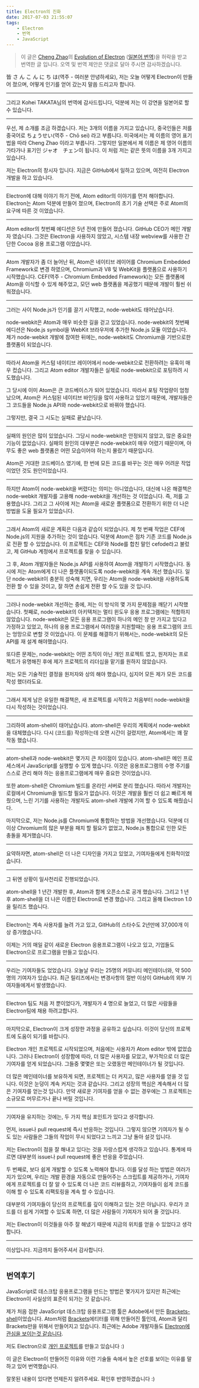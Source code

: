```yaml
---
title: Electron의 진화
date: 2017-07-03 21:55:07
tags:
    - Electron
    - 번역
    - JavaScript
---
```

> 이 글은 [Cheng Zhao](https://github.com/zcbenz)의 [Evolution of Electron](http://cheng.guru/blog/2016/11/13/evolution-of-electron.html) ([일본어 번역](http://cheng.guru/blog/2016/11/13/evolution-of-electron-japanese.html))을 허락을 받고 번역한 글 입니다. 오역 및 번역 제안은 댓글로 달아 주시면 감사하겠습니다.

<script async class="speakerdeck-embed" data-id="5899341a59004c43b4f7823301ec04a6" data-ratio="1.77777777777778" src="//speakerdeck.com/assets/embed.js"></script>

皆 さ ん こ ん に ち は(역주 - 여러분 안녕하세요), 저는 오늘 어떻게 Electron이 만들어 졌으며, 어떻게 인기를 얻어 갔는지 말씀 드리고자 합니다.
<hr>
그리고 Kohei TAKATA님의 번역에 감사드립니다, 덕분에 저는 이 강연을 일본어로 할 수 있습니다.
<hr>
우선, 제 소개를 조금 하겠습니다. 저는 3개의 이름을 가지고 있습니다, 
중국인들은 저를 중국어로 ちょうせい(역주 - Chō sei) 라고 부릅니다.
미국에서는 제 이름의 영어 표기법을 따라 Cheng Zhao 이라고 부릅니다.
그렇지만 일본에서 제 이름은 제 영어 이름의 가타가나 표기인 ジャオ　チェン이 됩니다.
이 처럼 저는 같은 뜻의 이름을 3개 가지고 있습니다.

저는 Electron의 창시자 입니다. 지금은 GitHub에서 일하고 있으며, 여전히 Electron 개발을 하고 있습니다.
<hr>
Electron에 대해 이야기 하기 전에, Atom editor의 이야기를 먼저 해야합니다. 
Electron는 Atom 덕분에 만들어 졌으며, Electron의 초기 기술 선택은 주로 Atom의 요구에 따른 것 이었습니다.
<hr>
Atom editor의 첫번째 에디션은 5년 전에 만들어 졌습니다.
GitHub CEO가 메인 개발자 였습니다.
그것은 Electron을 사용하지 않았고,
시스템 내장 webview를 사용한 간단한 Cocoa 응용 프로그램 이었습니다.
<hr>
Atom 개발자가 좀 더 늘어난 뒤,
Atom은 네이티브 레이어를 Chromium Embedded Framework로 변경 하였으며, 
Chromium과 V8 및 WebKit을 플랫폼으로 사용하기 시작했습니다.
CEF(역주 - Chromium Embedded Framework)는 모든 플랫폼에 Atom을 이식할 수 있게 해주었고,
모던 web 플랫폼을 제공했기 때문에 개발이 훨씬 쉬워졌습니다.
<hr>
그러는 사이 Node.js가 인기를 끌기 시작했고, node-webkit도 태어났습니다.

node-webkit은 Atom과 매우 비슷한 길을 걷고 있었습니다. node-webkit의 첫번째 에디션은 Node.js symbol을 WebKit 브라우저에 추가한 Node.js 모듈 이었습니다.
제가 node-webkit 개발에 참여한 뒤에는,
node-webkit도 Chromium을 기반으로한 플랫폼이 되었습니다.
<hr>
따라서 Atom을 커스텀 네이티브 레이어에서 node-webkit으로 전환하려는 유혹이 매우 컸습니다.
그리고 Atom editor 개발자들은 실제로 node-webkit으로 포팅하려 시도했습니다.

그 당시에 이미 Atom은 큰 코드베이스가 되어 있었습니다.
따라서 포팅 작업량이 엄청났으며, Atom은 커스텀된 네이티브 바인딩을 많이 사용하고 있었기 때문에,
개발자들은 그 코드들을 Node.js API와 node-webkit으로 바꿔야 했습니다.

그렇지만, 결국 그 시도는 실패로 끝났습니다.
<hr>
실패의 원인은 많이 있었습니다. 그당시 node-webkit은 안정되지 않았고, 많은 중요한 기능이 없었습니다.
실패의 원인의 대부분은 node-webkit이 매우 어렸기 때문이며, 아무도 좋은 web 플랫폼은 어떤 모습이어야 하는지 몰랐기 때문입니다.

Atom은 거대한 코드베이스 였기에, 한 번에 모든 코드를 바꾸는 것은 매우 어려운 작업이었던 것도 원인이었습니다.
<hr>
하지만 Atom이 node-webkit을 버렸다는 의미는 아니었습니다,
대신에 나온 해결책은 node-webkit 개발자를 고용해 node-webkit을 개선하는 것 이었습니다.
즉, 저를 고용했습니다.
그리고 그 사이에 저는 Atom을 새로운 플랫폼으로 전환하기 위한 더 나은 방법을 도울 필요가 있었습니다.
<hr>
그래서 Atom의 새로운 계획은 다음과 같습이 되었습니다.
제 첫 번째 작업은 CEF에 Node.js의 지원을 추가하는 것이 었습니다.
덕분에 Atom은 점차 기존 코드를 Node.js로 전환 할 수 있었습니다.
이 프로젝트는 CEF와 Node를 합친 말인 cefode라고 불렀고,
제 GitHub 계정에서 프로젝트를 찾을 수 있습니다.

그 후, Atom 개발자들은 Node.js API를 사용하여 Atom을 개발하기 시작했습니다.
동시에 저는 Atom에게 더 나은 플랫폼이되도록 node-webkit을 계속 개선 했습니다.
일단 node-webkit이 충분히 성숙해 지면,
우리는 Atom을 node-webkit을 사용하도록 전환 할 수 있을 것이고,
잘 하면 손쉽게 전환 할 수도 있을 것 입니다.
<hr>
그러나 node-webkit 개선하는 중에, 저는 이 방식의 몇 가지 문제점을 깨닫기 시작했습니다.
첫째로, node-webkit의 아키텍처는 멀티 윈도우 응용 프로그램에는 적합하지 않았습니다.
node-webkit은 모든 응용 프로그램이 하나의 메인 창 만 가지고 있다고 가정하고 있었고,
하나의 응용 프로그램에서 여러창을 지원할때는 응용 프로그램의 코드는 엉망으로 변할 것 이었습니다.
이 문제를 해결하기 위해서는, node-webkit의 모든 API를 재 설계 해야했습니다.

또다른 문제는, node-webkit는 어떤 조직이 아닌 개인 프로젝트 였고,
원저자는 프로젝트가 유명해진 후에 제가 프로젝트의 리더십을 맡기를 원하지 않았습니다.

저는 모든 기술적인 결정을 원저자와 상의 해야 했습니다, 심지어 모든 제가 모든 코드를 작성 했더라도요.
<hr>
그래서 제게 남은 유일한 해결책은,
새 프로젝트를 시작하고 처음부터 node-webkit을 다시 작성하는 것이었습니다.
<hr>
그리하여 atom-shell이 태어났습니다.
atom-shell은 우리의 계획에서 node-webkit을 대체했습니다.
다시 (코드를) 작성하는데 오랜 시간이 걸렸지만, Atom에서는 꽤 잘 작동 했습니다.
<hr>
atom-shell과 node-webkit은 몇가지 큰 차이점이 있습니다.
atom-shell은 메인 프로세스에서 JavaScript를 실행할 수 있게 했습니다.
이것은 응용프로그램의 수명 주기를 스스로 관리 해야 하는 응용프로그램에게 매우 중요한 것이었습니다.

또한 atom-shell은 Chromium 빌드를 온라인 서버로 분리 했습니다.
따라서 개발자는 로컬에서 Chromium을 빌드할 필요가 없습니다.
이것은 개발을 훨씬 더 쉽고 빠르게 해줬으며,
느린 기기를 사용하는 개발자도 atom-shell 개발에 기여 할 수 있도록 해줬습니다.

마지막으로, 저는 Node.js를 Chromium에 통합하는 방법을 개선했습니다.
덕분에 더 이상 Chromium의 많은 부분을 패치 할 필요가 없었고,
Node.js 통합으로 인한 모든 충돌을 제거했습니다.
<hr>
요약하자면, atom-shell은 더 나은 디자인을 가지고 있었고, 기여자들에게 친화적이었습니다.
<hr>
그 뒤엔 상황이 일사천리로 진행되었습니다.

atom-shell을 1 년간 개발한 후, Atom과 함께 오픈소스로 공개 했습니다.
그리고 1 년 후 atom-shell을 더 나은 이름인 Electron로 변경 했습니다.
그리고 올해 Electron 1.0을 릴리즈 했습니다.
<hr>
Electron는 계속 사용자를 늘려 가고 있고,
GitHub의 스타수도 2년만에 37,000개 이상 증가했습니다.

이제는 거의 매일 같이 새로운 Electron 응용프로그램이 나오고 있고,
기업들도 Electron으로 프로그램을 만들고 있습니다.
<hr>
우리는 기여자들도 었었습니다.
오늘날 우리는 25명의 커뮤니티 메인테이너와, 약 500명의 기여자가 있습니다. 
최근 릴리즈에서는 변경사항의 절반 이상이 GitHub의 외부 기여자들에게서 발생했습니다.
<hr>
Electron 팀도 처음 저 뿐이었다가, 개발자가 4 명으로 늘었고,
더 많은 사람들을 Electron팀에 채용 하려고합니다.
<hr>
마지막으로, Electron이 크게 성장한 과정을 공유하고 싶습니다.
이것이 당신의 프로젝트에 도움이 되기를 바랍니다.

Electron 개인 프로젝트로 시작되었으며, 처음에는 사용자가 Atom editor 밖에 없었습니다.
그러나 Electron이 성장함에 따라, 더 많은 사용자를 모았고,
부가적으로 더 많은 기여자를 얻게 되었습니다.
그들중 몇몇은 또는 오랬동안 메인테이너가 될 것입니다.

더 많은 메인테이너를 보유하게 되면, 프로젝트는 더 커지고, 많은 사용자를 얻을 것 입니다.
이것은 눈덩이 계속 커지는 것과 같습니다.
그리고 성장의 핵심은 계속해서 더 많은 기여자를 얻는것 입니다.
만약 새로운 기여자를 얻을 수 없는 경우에는 그 프로젝트는 소규모로 머무르거나 끝나 버릴 것입니다.
<hr>
기여자을 유지하는 것에는, 두 가지 핵심 포인트가 있다고 생각합니다.

먼저, issue나 pull request에 즉시 반응하는 것입니다.
그렇지 않으면 기여자가 될 수도 있는 사람들은 그들의 작업이 무시 되었다고 느끼고 그냥 돌아 설것 입니다.

저는 Electron이 점을 잘 해내고 있다는 것을 자랑스럽게 생각하고 있습니다.
통계에 따르면 대부분의 issue나 pull request에 좋은 반응을 주었습니다.

두 번째로, 보다 쉽게 개발할 수 있도록 노력해야 합니다.
이를 달성 하는 방법은 여러가지가 있으며, 우리는 개발 환경을 자동으로 만들어주는 스크립트를 제공하거나, 기여자에게 프로젝트를 더 잘 알 수 있도록 더 나은 코드 리뷰를하고,
기여자들이 쉽게 코드를 이해 할 수 있도록 리팩토링을 계속 할 수 있습니다.

대부분의 기여자들이 당신의 프로젝트를 깊이 이해하고 있는 것은 아닙니다.
우리가 코드를 더 쉽게 기여할 수 있도록 하면, 더 많은 사람들이 기여자가 되어 줄 것입니다.

저는 Electron이 이것들을 아주 잘 해냈기 때문에 지금의 위치를 얻을 수 있었다고 생각합니다.
<hr>
이상입니다. 지금까지 들어주셔서 감사합니다.
<hr>

## 번역후기
JavaScript로 데스크탑 응용프로그램을 만드는 방법은 몇가지가 있지만 최근에는 Electron이 사실상의 표준이 되가는 것 같습니다.

제가 처음 접한 JavaScript 데스크탑 응용프로그램 툴은 Adobe에서 만든 [Brackets-shell](https://github.com/adobe/brackets-shell)이었습니다.
Atom처럼 [Brackets](http://brackets.io/)에티터를 위해 만들어진 툴인데, Atom과 달리 Brackets만을 위해서 만들어지고 있습니다.
최근에는 Adobe 개발자들도 [Electron에 관심을 보이는것 같습니다](https://github.com/electron/electron/issues/1582).

저도 Electron으로 [개인 프로젝트](https://github.com/sn0wle0pard/realm-browser-electron)를 만들고 있습니다 :)

이 글은 Electron이 만들어진 이유와 이런 기술들 속에서 높은 선호를 보이는 이유를 말하고 있어 번역했습니다.

잘못된 내용이 있다면 언제든지 알려주세요. 확인후 반영하겠습니다 :)